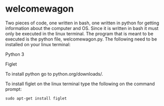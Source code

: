 # welcomewagon
Two pieces of code, one written in bash, one written in python for getting information about the computer and OS. Since it is written in bash it must only be executed in the linux terminal. The program that is meant to be executed is the python file, welcomewagon.py.
The following need to be installed on your linux terminal:

Python 3

Figlet

To install python go to python.org/downloads/.

To install figlet on the linux terminal type the following on the command prompt:

`sudo apt-get install figlet`
